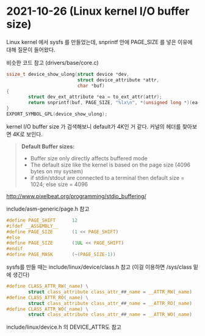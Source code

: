 # 2021-10-26 (Linux kernel I/O buffer size)

Linux kernel 에서 sysfs 를 만들었는데, snprintf 안에 PAGE_SIZE 를 넣은 이유에 대해 질문이 들어왔다.

비슷한 코드 참고 (drivers/base/core.c)

```c
ssize_t device_show_ulong(struct device *dev,
                          struct device_attribute *attr,
                          char *buf)
{
        struct dev_ext_attribute *ea = to_ext_attr(attr);
        return snprintf(buf, PAGE_SIZE, "%lx\n", *(unsigned long *)(ea->var));
}
EXPORT_SYMBOL_GPL(device_show_ulong);
```



kernel I/O buffer size 가 검색해보니 default가 4K인 거 같다. 커널의 헤더를 찾아보면 4K로 보인다.

> **Default Buffer sizes:**
>
> - Buffer size only directly affects buffered mode
> - The default size like the kernel is based on the page size (4096 bytes on my system)
> - if stdin/stdout are connected to a terminal then default size = 1024; else size = 4096

http://www.pixelbeat.org/programming/stdio_buffering/



include/asm-generic/page.h 참고

```c
#define PAGE_SHIFT      12
#ifdef __ASSEMBLY__
#define PAGE_SIZE       (1 << PAGE_SHIFT)
#else
#define PAGE_SIZE       (1UL << PAGE_SHIFT)
#endif
#define PAGE_MASK       (~(PAGE_SIZE-1))
```



sysfs를 만들 때는 include/linux/device/class.h 참고 (이걸 이용하면 /sys/class 밑에 생긴다)

```c
#define CLASS_ATTR_RW(_name) \
        struct class_attribute class_attr_##_name = __ATTR_RW(_name)
#define CLASS_ATTR_RO(_name) \
        struct class_attribute class_attr_##_name = __ATTR_RO(_name)
#define CLASS_ATTR_WO(_name) \
        struct class_attribute class_attr_##_name = __ATTR_WO(_name)
```

include/linux/device.h 의 DEVICE_ATTR도 참고

